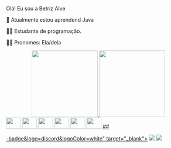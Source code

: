 Olá! Eu sou a Betriz Alve

 🌱 Atualmente estou aprendend Java
 
👩‍💻 Estudante de programação.

👩‍🦰 Pronomes: Ela/dela 

<div align="center">
  <a href="https://github.com/BiaWhetumori">
  <img height="180em" src="https://github-readme-stats.vercel.app/api?username=BiaWhetumori&show_icons=false&theme=dracula&include_all_commits=true&count_private=true"/>
  <img height="180em" src="https://github-readme-stats.vercel.app/api/top-langs/?username=BiaWhetumori&layout=compact&langs_count=7&theme=dracula"/>
</div>
  <img height="30" width="40"  src="https://cdn.jsdelivr.net/gh/devicons/devicon/icons/git/git-plain.svg" />
  <img height="30" width="40"  src="https://cdn.jsdelivr.net/gh/devicons/devicon/icons/react/react-original.svg" />  
  <img height="30" width="40"  src="https://cdn.jsdelivr.net/gh/devicons/devicon/icons/java/java-original.svg" />  
  <img height="30" width="40" src="https://cdn.jsdelivr.net/gh/devicons/devicon/icons/docker/docker-original.svg" />  
  <img height="30" width="40" src="https://cdn.jsdelivr.net/gh/devicons/devicon/icons/spring/spring-original.svg" />  
  <img height="30" width="40" src="https://cdn.jsdelivr.net/gh/devicons/devicon/icons/mysql/mysql-original.svg" />  
  ## 
<div> 

 -badge&logo=discord&logoColor=white" target="_blank"></a> 
  <a href = "beatrizantonia9@gmail.com"><img src="https://img.shields.io/badge/-Gmail-%23333?style=for-the-badge&logo=gmail&logoColor=white" target="_blank"></a>
  <a href="https://www.linkedin.com/in/ant%C3%B4niabeatriz" target="_blank"><img src="https://img.shields.io/badge/-LinkedIn-%230077B5?style=for-the-badge&logo=linkedin&logoColor=white" target="_blank"></a> 

</div>
